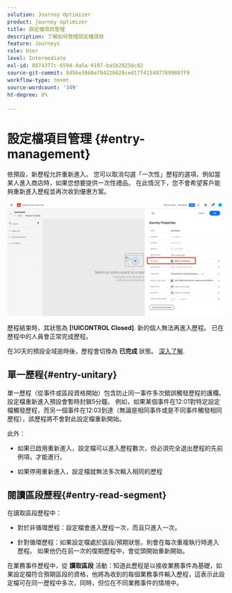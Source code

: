 ```yaml
---
solution: Journey Optimizer
product: journey optimizer
title: 設定檔項目管理
description: 了解如何管理設定檔項目
feature: Journeys
role: User
level: Intermediate
exl-id: 8874377c-6594-4a5a-9197-ba5b28258c02
source-git-commit: 8d56e3060e78422b028ced17f415497789908ff9
workflow-type: tm+mt
source-wordcount: '349'
ht-degree: 0%

---
```


# 設定檔項目管理 {#entry-management}

依預設，新歷程允許重新進入。 您可以取消勾選「一次性」歷程的選項，例如當某人進入商店時，如果您想要提供一次性禮品。 在此情況下，您不會希望客戶能夠重新進入歷程並再次收到優惠方案。

![](assets/journey-re-entrance.png)

歷程結束時，其狀態為 **[!UICONTROL Closed]**. 新的個人無法再進入歷程。 已在歷程中的人員會正常完成歷程。

在30天的預設全域逾時後，歷程會切換為 **已完成** 狀態。  [深入了解](journey-gs.md#global_timeout).


## 單一歷程{#entry-unitary}

單一歷程（從事件或區段資格開始）包含防止同一事件多次錯誤觸發歷程的護欄。 設定檔重新進入預設會暫時封鎖5分鐘。 例如，如果某個事件在12:01對特定設定檔觸發歷程，而另一個事件在12:03到達（無論是相同事件或是不同事件觸發相同歷程），該歷程將不會對此設定檔重新開始。

此外：

* 如果已啟用重新進入，設定檔可以進入歷程數次，但必須完全退出歷程的先前例項，才能進行。

* 如果停用重新進入，設定檔就無法多次輸入相同的歷程

## 閱讀區段歷程{#entry-read-segment}

在讀取區段歷程中：

* 對於非循環歷程：設定檔會進入歷程一次，而且只進入一次。

* 針對循環歷程：如果設定檔處於區段/預期狀態，則會在每次重複執行時進入歷程。 如果他仍在前一次的復期歷程中，會從頭開始重新開始。

在業務事件歷程中，從 **讀取區段** 活動：知道此歷程是以接收業務事件為基礎，如果設定檔符合預期區段的資格，他將為收到的每個業務事件輸入歷程，這表示此設定檔可在同一歷程中多次，同時，但位在不同業務事件的情境中。
